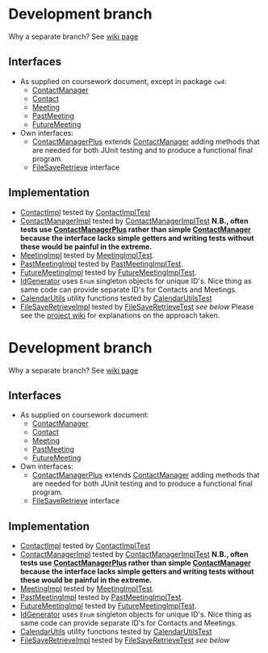 # Development branch

Why a separate branch? See [wiki page](https://github.com/BBK-PiJ-2014-66/cw4/wiki/Packages,-the-use-of-%60development%60-and-branching)

## Interfaces
* As supplied on coursework document, except in package `cw4`:
  * [ContactManager](development/src/cw4/ContactManager.java)
  * [Contact](development/src/cw4/Contact.java)
  * [Meeting](development/src/cw4/Meeting.java)
  * [PastMeeting](development/src/cw4/PastMeeting.java)
  * [FutureMeeting](development/src/cw4/FutureMeeting.java)
* Own interfaces:
  * [ContactManagerPlus](development/src/cw4/ContactManagerPlus.java) extends [ContactManager](development/src/cw4/ContactManager.java) 
     adding methods that are needed for both JUnit testing and to produce a functional final program.
  * [FileSaveRetrieve](development/src/cw4/FileSaveRetrieve.java) interface

## Implementation
* [ContactImpl](development/src/cw4/ContactImpl.java) tested by  [ContactImplTest](development/src/test/ContactImplTest.java)
* [ContactManagerImpl](development/src/cw4/ContactManagerImpl.java) tested by  [ContactManagerImplTest](development/src/test/ContactManagerImplTest.java) 
**N.B., often tests use [ContactManagerPlus](development/src/cw4/ContactManagerPlus.java) rather than simple  [ContactManager](development/src/cw4/ContactManager.java) because the interface lacks simple getters and writing tests without these would be painful in the extreme.**
* [MeetingImpl](development/src/cw4/MeetingImpl.java) tested by [MeetingImplTest](development/src/test/MeetingImplTest.java).
* [PastMeetingImpl](development/src/cw4/PastMeetingImpl.java) tested by [PastMeetingImplTest](development/src/test/PastMeetingImplTest.java).
* [FutureMeetingImpl](development/src/cw4/FutureMeetingImpl.java) tested by [FutureMeetingImplTest](development/src/test/FutureMeetingImplTest.java).
* [IdGenerator](development/src/cw4/IdGenerator.java) uses `Enum` singleton objects for unique ID's. 
Nice thing as same code can provide separate ID's for Contacts and Meetings.
* [CalendarUtils](development/src/cw4/CalendarUtils.java) utility functions tested by [CalendarUtilsTest](development/src/test/CalendarUtilsTest.java)
* [FileSaveRetrieveImpl](development/src/cw4/FileSaveRetrieveImpl.java) tested by [FileSaveRetrieveTest](development/src/test/FileSaveRetrieveTest.java) *see below*
Please see the [project wiki](https://github.com/BBK-PiJ-2014-66/cw4/wiki) for explanations on the approach taken.

# Development branch

Why a separate branch? See [wiki page](https://github.com/BBK-PiJ-2014-66/cw4/wiki/Packages,-the-use-of-%60development%60-and-branching)

## Interfaces
* As supplied on coursework document:
  * [ContactManager](development/src/cw4/ContactManager.java)
  * [Contact](development/src/cw4/Contact.java)
  * [Meeting](development/src/cw4/Meeting.java)
  * [PastMeeting](development/src/cw4/PastMeeting.java)
  * [FutureMeeting](development/src/cw4/FutureMeeting.java)
* Own interfaces:
  * [ContactManagerPlus](development/src/cw4/ContactManagerPlus.java) extends [ContactManager](development/src/cw4/ContactManager.java) 
     adding methods that are needed for both JUnit testing and to produce a functional final program.
  * [FileSaveRetrieve](development/src/cw4/FileSaveRetrieve.java) interface

## Implementation
* [ContactImpl](development/src/cw4/ContactImpl.java) tested by  [ContactImplTest](development/src/test/ContactImplTest.java)
* [ContactManagerImpl](development/src/cw4/ContactManagerImpl.java) tested by  [ContactManagerImplTest](development/src/test/ContactManagerImplTest.java) 
**N.B., often tests use [ContactManagerPlus](development/src/cw4/ContactManagerPlus.java) rather than simple  [ContactManager](development/src/cw4/ContactManager.java) because the interface lacks simple getters and writing tests without these would be painful in the extreme.**
* [MeetingImpl](development/src/cw4/MeetingImpl.java) tested by [MeetingImplTest](development/src/test/MeetingImplTest.java).
* [PastMeetingImpl](development/src/cw4/PastMeetingImpl.java) tested by [PastMeetingImplTest](development/src/test/PastMeetingImplTest.java).
* [FutureMeetingImpl](development/src/cw4/FutureMeetingImpl.java) tested by [FutureMeetingImplTest](development/src/test/FutureMeetingImplTest.java).
* [IdGenerator](development/src/cw4/IdGenerator.java) uses `Enum` singleton objects for unique ID's. 
Nice thing as same code can provide separate ID's for Contacts and Meetings.
* [CalendarUtils](development/src/cw4/CalendarUtils.java) utility functions tested by [CalendarUtilsTest](development/src/test/CalendarUtilsTest.java)
* [FileSaveRetrieveImpl](development/src/cw4/FileSaveRetrieveImpl.java) tested by [FileSaveRetrieveTest](development/src/test/FileSaveRetrieveTest.java) *see below*
